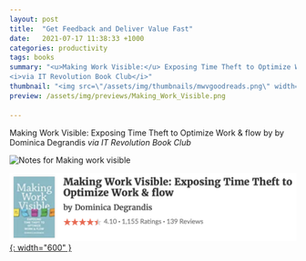 ```yaml
---
layout: post
title:  "Get Feedback and Deliver Value Fast"
date:   2021-07-17 11:38:33 +1000
categories: productivity
tags: books
summary: "<u>Making Work Visible:</u> Exposing Time Theft to Optimize Work & flow by Dominica Degrandis
<i>via IT Revolution Book Club</i>"
thumbnail: "<img src=\"/assets/img/thumbnails/mwvgoodreads.png\" width=\"600\">"
preview: /assets/img/previews/Making_Work_Visible.png

---
```


Making Work Visible: Exposing Time Theft to Optimize Work & flow by by Dominica Degrandis
_via IT Revolution Book Club_

![Notes for Making work visible][notes]

[![Book][goodreads]{: width="600" }][source]

[notes]: /assets/img/notes/Making_Work_Visible.png
[source]: https://www.goodreads.com/en/book/show/36458712
[goodreads]: /assets/img/thumbnails/mwvgoodreads.png
